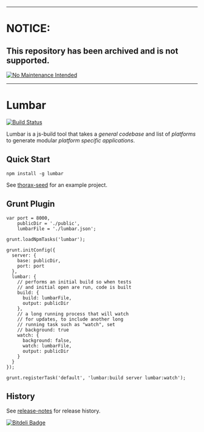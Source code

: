 ***
# NOTICE:

## This repository has been archived and is not supported.

[![No Maintenance Intended](http://unmaintained.tech/badge.svg)](http://unmaintained.tech/)
***

# Lumbar #

[![Build Status](https://secure.travis-ci.org/walmartlabs/lumbar.png?branch=master)](http://travis-ci.org/walmartlabs/lumbar)

Lumbar is a js-build tool that takes a _general codebase_ and list of _platforms_ to generate modular _platform specific applications_.

## Quick Start

    npm install -g lumbar

See [thorax-seed](https://github.com/walmartlabs/thorax-seed) for an example project.

## Grunt Plugin

    var port = 8000,
        publicDir = './public',
        lumbarFile = './lumbar.json';

    grunt.loadNpmTasks('lumbar');

    grunt.initConfig({
      server: {
        base: publicDir,
        port: port
      },
      lumbar: {
        // performs an initial build so when tests
        // and initial open are run, code is built
        build: {
          build: lumbarFile,
          output: publicDir
        },
        // a long running process that will watch
        // for updates, to include another long
        // running task such as "watch", set
        // background: true
        watch: {
          background: false,
          watch: lumbarFile,
          output: publicDir
        }
      }
    });

    grunt.registerTask('default', 'lumbar:build server lumbar:watch');


## History

See [release-notes](release-notes.md) for release history.


[![Bitdeli Badge](https://d2weczhvl823v0.cloudfront.net/walmartlabs/lumbar/trend.png)](https://bitdeli.com/free "Bitdeli Badge")

